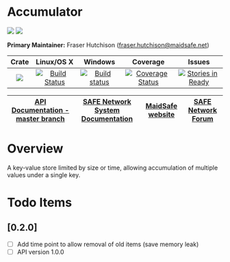 # Accumulator

[![](https://img.shields.io/badge/Project%20SAFE-Approved-green.svg)](http://maidsafe.net/applications) [![](https://img.shields.io/badge/License-GPL3-green.svg)](https://github.com/maidsafe/accumulator/blob/master/COPYING)

**Primary Maintainer:** Fraser Hutchison (fraser.hutchison@maidsafe.net)

|Crate|Linux/OS X|Windows|Coverage|Issues|
|:---:|:--------:|:-----:|:------:|:----:|
|[![](http://meritbadge.herokuapp.com/accumulator)](https://crates.io/crates/accumulator)|[![Build Status](https://travis-ci.org/maidsafe/accumulator.svg?branch=master)](https://travis-ci.org/maidsafe/accumulator)|[![Build status](https://ci.appveyor.com/api/projects/status/1imtexgsshnpxnvn/branch/master?svg=true)](https://ci.appveyor.com/project/MaidSafe-QA/accumulator/branch/master)|[![Coverage Status](https://coveralls.io/repos/maidsafe/accumulator/badge.svg)](https://coveralls.io/r/maidsafe/accumulator)|[![Stories in Ready](https://badge.waffle.io/maidsafe/accumulator.png?label=ready&title=Ready)](https://waffle.io/maidsafe/accumulator)|

| [API Documentation - master branch](http://maidsafe.net/accumulator/master) | [SAFE Network System Documentation](http://systemdocs.maidsafe.net) | [MaidSafe website](http://maidsafe.net) | [SAFE Network Forum](https://forum.safenetwork.io) |
|:------:|:-------:|:-------:|:-------:|

# Overview

A key-value store limited by size or time, allowing accumulation of multiple values under a single key.

# Todo Items

## [0.2.0]
- [ ] Add time point to allow removal of old items (save memory leak)
- [ ] API version 1.0.0
